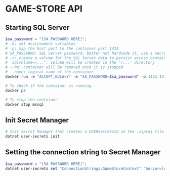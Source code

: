 # GAME-STORE API

## Starting SQL Server

```powershell
$sa_password = "[SA PASSWORD HERE]";
# -e: set environment variables
# -p: map the host port to the container port 1433
# SA_PASSWORD: SQL Server password, better not hardcode it, use a secret manager/variable from terminal
# -v: create a volume for the SQL Server data to persist across container restarts
# 'sqlvolume=/...': volume will be created in the '/...' directory
# --rm: container will be removed once it is stopped
# --name: logical name of the container
docker run -e "ACCEPT_EULA=Y" -e "SA_PASSWORD=$sa_password" -p 1433:1433 -v sqlvolume=/var/opt/mssql --rm --name mssql -d mcr.microsoft.com/mssql/server:2022-latest

# To check if the container is running
docker ps

# To stop the container
docker stop mssql
```

## Init **Secret Manager**

```powershell
# Init Secret Manager that creates a USERSecretsId in the .csproj file
dotnet user-secrets init
```

## Setting the connection string to **Secret Manager**

```powershell
$sa_password = "[SA PASSWORD HERE]";
dotnet user-secrets set "ConnectionStrings:GameStoreContext" "Server=localhost; Database=GameStore; User Id=sa; Password=$sa_password; TrustServerCertificate=True"
```
